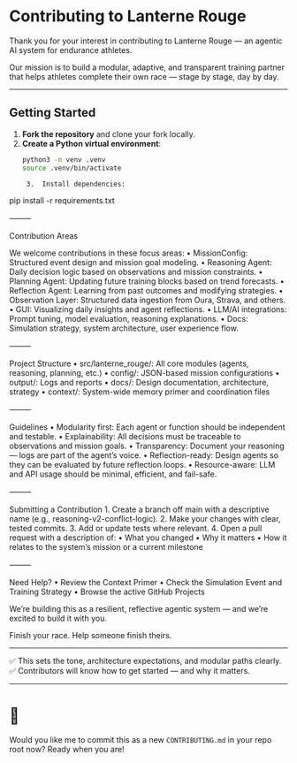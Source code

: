 # Contributing to Lanterne Rouge

Thank you for your interest in contributing to Lanterne Rouge — an agentic AI system for endurance athletes.

Our mission is to build a modular, adaptive, and transparent training partner that helps athletes complete their own race — stage by stage, day by day.

---

## Getting Started

1. **Fork the repository** and clone your fork locally.
2. **Create a Python virtual environment**:
   ```bash
   python3 -m venv .venv
   source .venv/bin/activate

	3.	Install dependencies:

pip install -r requirements.txt



⸻

Contribution Areas

We welcome contributions in these focus areas:
	•	MissionConfig: Structured event design and mission goal modeling.
	•	Reasoning Agent: Daily decision logic based on observations and mission constraints.
	•	Planning Agent: Updating future training blocks based on trend forecasts.
	•	Reflection Agent: Learning from past outcomes and modifying strategies.
	•	Observation Layer: Structured data ingestion from Oura, Strava, and others.
	•	GUI: Visualizing daily insights and agent reflections.
	•	LLM/AI integrations: Prompt tuning, model evaluation, reasoning explanations.
	•	Docs: Simulation strategy, system architecture, user experience flow.

⸻

Project Structure
	•	src/lanterne_rouge/: All core modules (agents, reasoning, planning, etc.)
	•	config/: JSON-based mission configurations
	•	output/: Logs and reports
	•	docs/: Design documentation, architecture, strategy
	•	context/: System-wide memory primer and coordination files

⸻

Guidelines
	•	Modularity first: Each agent or function should be independent and testable.
	•	Explainability: All decisions must be traceable to observations and mission goals.
	•	Transparency: Document your reasoning — logs are part of the agent’s voice.
	•	Reflection-ready: Design agents so they can be evaluated by future reflection loops.
	•	Resource-aware: LLM and API usage should be minimal, efficient, and fail-safe.

⸻

Submitting a Contribution
	1.	Create a branch off main with a descriptive name (e.g., reasoning-v2-conflict-logic).
	2.	Make your changes with clear, tested commits.
	3.	Add or update tests where relevant.
	4.	Open a pull request with a description of:
	•	What you changed
	•	Why it matters
	•	How it relates to the system’s mission or a current milestone

⸻

Need Help?
	•	Review the Context Primer
	•	Check the Simulation Event and Training Strategy
	•	Browse the active GitHub Projects

We’re building this as a resilient, reflective agentic system — and we’re excited to build it with you.

Finish your race. Help someone finish theirs.

---

✅ This sets the tone, architecture expectations, and modular paths clearly.
✅ Contributors will know how to get started — and why it matters.

---

# 🎯
Would you like me to commit this as a new `CONTRIBUTING.md` in your repo root now?
Ready when you are!